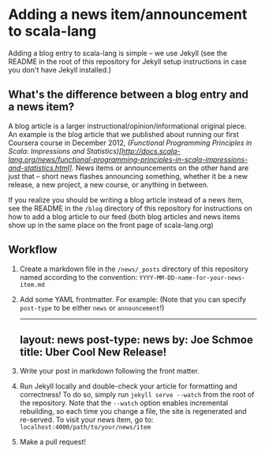 # Adding a news item/announcement to scala-lang

Adding a blog entry to scala-lang is simple – we use Jekyll (see the README in
the root of this repository for Jekyll setup instructions in case you don't
have Jekyll installed.)

## What's the difference between a blog entry and a news item?

A blog article is a larger instructional/opinion/informational original piece.
An example is the blog article that we published about running our first
Coursera course in December 2012,
_(Functional Programming Principles in Scala: Impressions and Statistics)[http://docs.scala-lang.org/news/functional-programming-principles-in-scala-impressions-and-statistics.html]_.
News items
or announcements on the other hand are just that – short news flashes
announcing something, whether it be a new release, a new project, a new
course, or anything in between.

If you realize you should be writing a blog article instead of a news item,
see the README in the `/blog` directory of this repository for instructions on
how to add a blog article to our feed (both blog articles and news items show up
in the same place on the front page of scala-lang.org)

## Workflow

1. Create a markdown file in the `/news/_posts` directory of this repository named according to the convention: `YYYY-MM-DD-name-for-your-news-item.md`
2. Add some YAML frontmatter. For example: (Note that you can specify `post-type` to be either `news` or `announcement`!)

    ---
    layout: news
    post-type: news
    by: Joe Schmoe
    title: Uber Cool New Release!
    ---

3. Write your post in markdown following the front matter.
4. Run Jekyll locally and double-check your article for formatting and correctness! To do so, simply run `jekyll serve --watch` from the root of the repository. Note that the `--watch` option enables incremental rebuilding, so each time you change a file, the site is regenerated and re-served. To visit your news item, go to: `localhost:4000/path/to/your/news/item`
5. Make a pull request!
